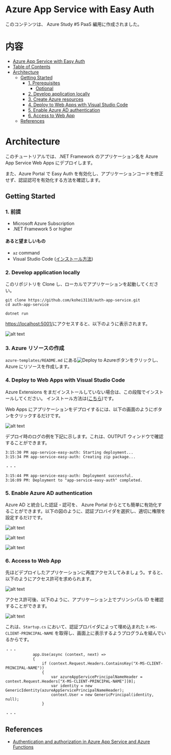 # Azure App Service with Easy Auth

このコンテンツは、 Azure Study #5 PaaS 編用に作成されました。

内容
=================

- [Azure App Service with Easy Auth](#azure-app-service-with-easy-auth)
- [Table of Contents](#table-of-contents)
- [Architecture](#architecture)
  * [Getting Started](#getting-started)
    + [1. Prerequisites](#1-prerequisites)
      - [Optional](#optional)
    + [2. Develop application locally](#2-develop-application-locally)
    + [3. Create Azure resources](#3-create-azure-resources)
    + [4. Deploy to Web Apps with Visual Studio Code](#4-deploy-to-web-apps-with-visual-studio-code)
    + [5. Enable Azure AD authentication](#5-enable-azure-ad-authentication)
    + [6. Access to Web App](#6-access-to-web-app)
  * [References](#references)

Architecture
=================

このチュートリアルでは、.NET Framework のアプリケーション名を Azure App Service Web Apps にデプロイします。

また、Azure Portal で Easy Auth を有効化し、アプリケーションコードを修正せず、認証認可を有効化する方法を確認します。

## Getting Started

### 1. 前提

- Microsoft Azure Subscription
- .NET Framework 5 or higher

#### あると望ましいもの

- `az` command
- Visual Studio Code ([インストール方法](https://code.visualstudio.com/download))

### 2. Develop application locally

このリポジトリを Clone し、ローカルでアプリケーションを起動してください。

```shell
git clone https://github.com/kohei3110/auth-app-service.git
cd auth-app-service
```

```shell
dotnet run
```

[https://localhost:5001/](https://localhost:5001/)にアクセスすると、以下のように表示されます。

![alt text](./images/toppage.png)

### 3. Azure リソースの作成

`azure-templates/README.md` にある![Deploy to Azure](https://aka.ms/deploytoazurebutton)ボタンをクリックし、Azure にリソースを作成します。

### 4. Deploy to Web Apps with Visual Studio Code

Azure Extensions をまだインストールしていない場合は、この段階でインストールしてください。
インストール方法は([こちら](https://code.visualstudio.com/docs/azure/extensions))です。

Web Apps にアプリケーションをデプロイするには、以下の画面のようにボタンをクリックするだけです。

![alt text](./images/deploy_to_webapp_with_vs_code.png)

デプロイ時のログの例を下記に示します。これは、OUTPUT ウィンドウで確認することができます。

```log
3:15:30 PM app-service-easy-auth: Starting deployment...
3:15:34 PM app-service-easy-auth: Creating zip package...

・・・

3:15:44 PM app-service-easy-auth: Deployment successful.
3:16:09 PM: Deployment to "app-service-easy-auth" completed.
```

### 5. Enable Azure AD authentication

Azure AD と統合した認証・認可を、 Azure Portal からとても簡単に有効化することができます。以下の図のように、認証プロバイダを選択し、適切に権限を設定するだけです。

![alt text](./images/auth_before_enabling.png)

![alt text](./images/auth_add_idp.png)

![alt text](./images/auth_select_permissions.png)

### 6. Access to Web App

先ほどデプロイしたアプリケーションに再度アクセスしてみましょう。すると、以下のようにアクセス許可を求められます。

![alt text](./images/access_web_app_prompted.png)

アクセス許可後、以下のように、アプリケーション上でプリンシパル ID を確認することができます。

![alt text](./images/access_web_app_last.png)

これは、`Startup.cs` において、認証プロバイダによって埋め込まれた `X-MS-CLIENT-PRINCIPAL-NAME` を取得し、画面上に表示するようプログラムを組んでいるからです。

```CSharp
・・・
            app.Use(async (context, next) => 
            {
                if (context.Request.Headers.ContainsKey("X-MS-CLIENT-PRINCIPAL-NAME"))
                {
                    var azureAppServicePrincipalNameHeader = context.Request.Headers["X-MS-CLIENT-PRINCIPAL-NAME"][0];
                    var identity = new GenericIdentity(azureAppServicePrincipalNameHeader);
                    context.User = new GenericPrincipal(identity, null);
                }

・・・
```

## References

- [Authentication and authorization in Azure App Service and Azure Functions](https://docs.microsoft.com/en-us/azure/app-service/overview-authentication-authorization)